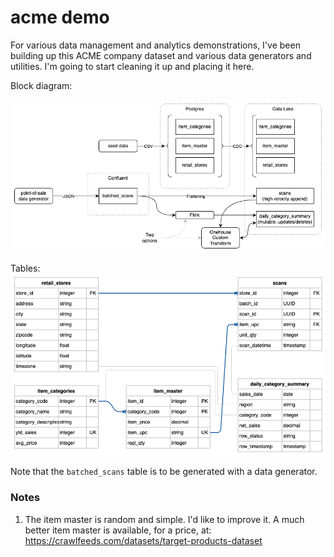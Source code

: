 # acme demo

For various data management and analytics demonstrations, I've been building up this ACME company dataset and various data generators and utilities. I'm going to start cleaning it up and placing it here.

Block diagram:
<picture>

  <source media="(prefers-color-scheme: dark)" srcset="https://github.com/corourke/acme/blob/main/doc/images/diagrams-architecture-dark.png?raw=true">
  <source media="(prefers-color-scheme: light)" srcset="https://github.com/corourke/acme/blob/main/doc/images/diagrams-architecture.png?raw=true">
  <img alt="Architecture diagram" src="https://github.com/corourke/acme/blob/main/doc/images/diagrams-architecture.png?raw=true">
</picture>

Tables:
<picture>
  <source media="(prefers-color-scheme: dark)" srcset="https://github.com/corourke/acme/blob/main/doc/images/diagrams-tables-dark.png?raw=true">
  <source media="(prefers-color-scheme: light)" srcset="https://github.com/corourke/acme/blob/main/doc/images/diagrams-tables.png?raw=true">
  <img alt="Architecture diagram" src="https://github.com/corourke/acme/blob/main/doc/images/diagrams-tables.png?raw=true">
</picture>

Note that the `batched_scans` table is to be generated with a data generator.

### Notes

1. The item master is random and simple. I'd like to improve it. A much better item master is available, for a price, at: https://crawlfeeds.com/datasets/target-products-dataset
